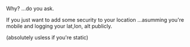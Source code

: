 Why? ...do you ask.

If you just want to add some security to your location ...asumming you're mobile and logging your lat,lon, alt publicly.

(absolutely usless if you're static)
